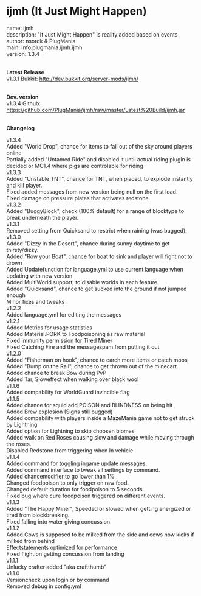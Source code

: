 ijmh (It Just Might Happen)
====

name: ijmh<br />
description: "It Just Might Happen" is reality added based on events<br />
author: nsordk & PlugMania<br />
main: info.plugmania.ijmh.ijmh<br />
version: 1.3.4<br /><br />

<b>Latest Release</b><br />
v1.3.1 Bukkit: http://dev.bukkit.org/server-mods/ijmh/<br /><br />

<b>Dev. version</b><br />
v1.3.4 Github: https://github.com/PlugMania/ijmh/raw/master/Latest%20Build/ijmh.jar<br /><br />
              
<b>Changelog</b><br />

v1.3.4<br />
Added "World Drop", chance for items to fall out of the sky around players online<br />
Partially added "Untamed Ride" and disabled it until actual riding plugin is decided or MC1.4 where pigs are controlable for riding<br />
v1.3.3<br />
Added "Unstable TNT", chance for TNT, when placed, to explode instantly and kill player.<br />
Fixed added messages from new version being null on the first load.<br />
Fixed damage on pressure plates that activates redstone.<br />
v1.3.2<br />
Added "BuggyBlock", check (100% default) for a range of blocktype to break underneath the player.<br /> 
v1.3.1<br />
Removed setting from Quicksand to restrict when raining (was bugged).<br />
v1.3.0<br />
Added "Dizzy In the Desert", chance during sunny daytime to get thirsty/dizzy. <br />
Added "Row your Boat", chance for boat to sink and player will fight not to drown<br />
Added Updatefunction for language.yml to use current language when updating with new version<br />
Added MultiWorld support, to disable worlds in each feature<br />
Added "Quicksand", chance to get sucked into the ground if not jumped enough<br />
Minor fixes and tweaks<br />
v1.2.2<br />
Added language.yml for editing the messages<br />
v1.2.1<br />
Added Metrics for usage statistics<br />
Added Material.PORK to Foodpoisoning as raw material<br />
Fixed Immunity permission for Tired Miner<br />
Fixed Catching Fire and the messagespam from putting it out<br />
v1.2.0<br />
Added "Fisherman on hook", chance to carch more items or catch mobs<br />
Added "Bump on the Rail", chance to get thrown out of the minecart<br />
Added chance to break Bow during PvP<br />
Added Tar, Sloweffect when walking over black wool<br />
v1.1.6<br />
Added compability for WorldGuard invincible flag<br />
v1.1.5<br />
Added chance for squid add POISON and BLINDNESS on being hit<br />
Added Brew explosion (Signs still bugged)<br />
Added compability with players inside a MazeMania game not to get struck by Lightning<br />
Added option for Lightning to skip choosen biomes<br />
Added walk on Red Roses causing slow and damage while moving through the roses.<br />
Disabled Redstone from triggering when In vehicle<br />
v1.1.4<br />
Added command for toggling ingame update messages.<br />
Added command interface to tweak all settings by command.<br />
Added chancemodifier to go lower than 1%<br />
Changed foodpoison to only trigger on raw food.<br />
Changed default duration for foodpoison to 5 seconds.<br />
Fixed bug where cure foodpoison triggered on different events.<br />
v1.1.3<br />
Added "The Happy Miner", Speeded or slowed when getting energized or tired from blockbreaking.<br />
Fixed falling into water giving concussion.<br />
v1.1.2<br />
Added Cows is supposed to be milked from the side and cows now kicks if milked from behind<br />
Effectstatements optimized for performance<br />
Fixed flight:on getting concussion from landing<br />
v1.1.1<br />
Unlucky crafter added "aka craftthumb"<br />
v1.1.0<br />
Versioncheck upon login or by command<br /> 
Removed debug in config.yml<br />
